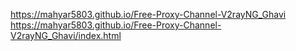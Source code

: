https://mahyar5803.github.io/Free-Proxy-Channel-V2rayNG_Ghavi
https://mahyar5803.github.io/Free-Proxy-Channel-V2rayNG_Ghavi/index.html
